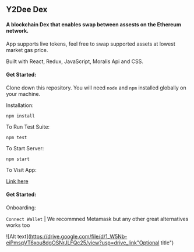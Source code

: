 ## Y2Dee Dex  

#### A blockchain Dex that enables swap between assests on the Ethereum network. 

App supports live tokens, feel free to swap supported assets at lowest market gas price.

Built with React, Redux, JavaScript, Moralis Api and CSS.

#### Get Started:  

Clone down this repository. You will need `node` and `npm` installed globally on your machine.  

Installation:

`npm install`  

To Run Test Suite:  

`npm test`  

To Start Server:

`npm start`  

To Visit App:

[Link here](https://dextokenapplication.netlify.app/) 

#### Get Started:

Onboarding:

`Connect Wallet`  | We recommned Metamask but any other great alternatives works too

![Alt text](https://drive.google.com/file/d/1_W5Nb-eiPmsqVT6xou8dgOSNrJLFQc25/view?usp=drive_link"Optional title")
